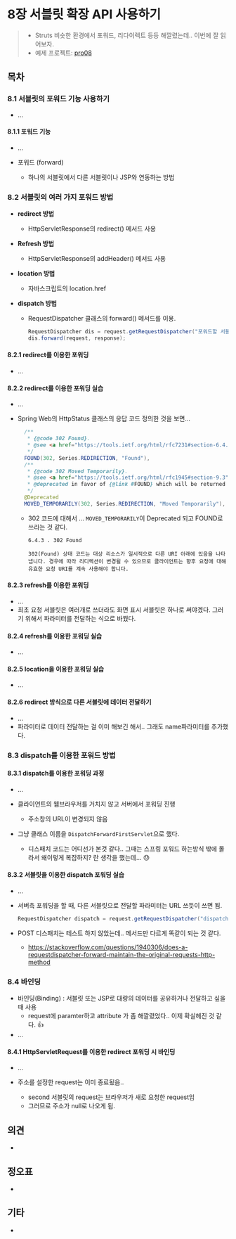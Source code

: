 # 8장 서블릿 확장 API 사용하기

> * Struts 비슷한 환경에서 포워드, 리다이렉트 등등 해깔렸는데.. 이번에 잘 읽어보자.
> * 예제 프로젝트: [pro08](pro08)



## 목차

### 8.1 서블릿의 포워드 기능 사용하기

* ...

#### 8.1.1 포워드 기능

* ...

* 포워드 (forward)
  * 하나의 서블릿에서 다른 서블릿이나 JSP와 연동하는 방법



### 8.2 서블릿의 여러 가지 포워드 방법

* **redirect 방법**

  * HttpServletResponse의 redirect() 메서드 사용

* **Refresh 방법**

  * HttpServletResponse의 addHeader() 메서드 사용

* **location 방법**

  * 자바스크립트의 location.href

* **dispatch 방법**

  * RequestDispatcher 클래스의 forward() 메서드를 이용.

    ```java
    RequestDispatcher dis = request.getRequestDispatcher("포워드할 서블릿 또는 JSP");
    dis.forward(request, response);
    ```



#### 8.2.1 redirect를 이용한 포워딩

* ...

#### 8.2.2  redirect를 이용한 포워딩 실습

* ...

* Spring Web의 HttpStatus 클래스의 응답 코드 정의한 것을 보면...

  ```java
  	/**
  	 * {@code 302 Found}.
  	 * @see <a href="https://tools.ietf.org/html/rfc7231#section-6.4.3">HTTP/1.1: Semantics and Content, section 6.4.3</a>
  	 */
  	FOUND(302, Series.REDIRECTION, "Found"),
  	/**
  	 * {@code 302 Moved Temporarily}.
  	 * @see <a href="https://tools.ietf.org/html/rfc1945#section-9.3">HTTP/1.0, section 9.3</a>
  	 * @deprecated in favor of {@link #FOUND} which will be returned from {@code HttpStatus.valueOf(302)}
  	 */
  	@Deprecated
  	MOVED_TEMPORARILY(302, Series.REDIRECTION, "Moved Temporarily"),
  ```

  * 302 코드에 대해서 ... `MOVED_TEMPORARILY`이 Deprecated 되고 FOUND로 쓰라는 것 같다.

    ```
    6.4.3 . 302 Found
    
    302(Found) 상태 코드는 대상 리소스가 일시적으로 다른 URI 아래에 있음을 나타냅니다. 경우에 따라 리디렉션이 변경될 수 있으므로 클라이언트는 향후 요청에 대해 유효한 요청 URI를 계속 사용해야 합니다.
    ```

    

#### 8.2.3 refresh를 이용한 포워딩

* ...
* 최초 요청 서블릿은 여러개로 쓰더라도 화면 표시 서블릿은 하나로 써야겠다. 그러기 위해서 파라미터를 전달하는 식으로 바꿨다.

#### 8.2.4 refresh를 이용한 포워딩 실습

* ...

#### 8.2.5 location을 이용한 포워딩 실습

* ...

#### 8.2.6 redirect 방식으로 다른 서블릿에 데이터 전달하기

* ...
* 파라미터로 데이터 전달하는 걸 이미 해보긴 해서.. 그래도 name파라미터를 추가했다.





### 8.3 dispatch를 이용한 포워드 방법

#### 8.3.1 dispatch를 이용한 포워딩 과정

* ...
* 클라이언트의 웹브라우저를 거치지 않고 서버에서 포워딩 진행
  * 주소창의 URL이 변경되지 않음

* 그냥 클래스 이름을 `DispatchForwardFirstServlet`으로 했다.
  * 디스패치 코드는 어디선가 본것 같다.. 그때는 스프링 포워드 하는방식 밖에 몰라서 왜이렇게 복잡하지? 란 생각을 했는데... 😓



#### 8.3.2 서블릿을 이용한 dispatch 포워딩 실습

* ...

* 서버측 포워딩을 할 때, 다른 서블릿으로 전달할 파라미터는 URL 쓰듯이 쓰면 됨.

  ```java
  RequestDispatcher dispatch = request.getRequestDispatcher("dispatchForwardSecond?name=lee");
  ```

* POST 디스패치는 테스트 하지 않았는데.. 메서드만 다르게 똑같이 되는 것 같다.

  * https://stackoverflow.com/questions/1940306/does-a-requestdispatcher-forward-maintain-the-original-requests-http-method



### 8.4 바인딩

* 바인딩(Binding) : 서블릿 또는 JSP로 대량의 데이터를 공유하거나 전달하고 싶을 때 사용
  * request에 paramter하고 attribute 가 좀 해깔렸었다.. 이제 확실헤진 것 같다. 👍
* ...
  

#### 8.4.1 HttpServletRequest를 이용한 redirect 포워딩 시 바인딩

* ...

* 주소를 설정한 request는 이미 종료됬음..

  * second 서블릿의 request는 브라우저가 새로 요청한 request임
  * 그러므로 주소가 null로 나오게 됨.

  










## 의견

* 

  

## 정오표

* 



## 기타

* 
  
